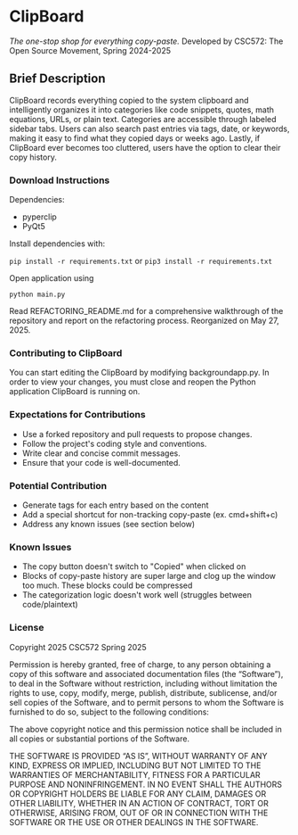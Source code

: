 # ClipBoard

*The one-stop shop for everything copy-paste.*
Developed by CSC572: The Open Source Movement, Spring 2024-2025

## Brief Description

ClipBoard records everything copied to the system clipboard and intelligently organizes it into categories like code snippets, quotes, math equations, URLs, or plain text. Categories are accessible through labeled sidebar tabs. Users can also search past entries via tags, date, or keywords, making it easy to find what they copied days or weeks ago. Lastly, if ClipBoard ever becomes too cluttered, users have the option to clear their copy history.

### Download Instructions

Dependencies:

- pyperclip
- PyQt5

Install dependencies with:

 ```pip install -r requirements.txt``` or ```pip3 install -r requirements.txt```

Open application using

 ```python main.py```

Read REFACTORING_README.md for a comprehensive walkthrough of the repository and report on the refactoring process. Reorganized on May 27, 2025.

### Contributing to ClipBoard

You can start editing the ClipBoard by modifying backgroundapp.py. In order to view your changes, you must close and reopen the Python application ClipBoard is running on.

### Expectations for Contributions

- Use a forked repository and pull requests to propose changes.
- Follow the project's coding style and conventions.
- Write clear and concise commit messages.
- Ensure that your code is well-documented.

### Potential Contribution

- Generate tags for each entry based on the content
- Add a special shortcut for non-tracking copy-paste (ex. cmd+shift+c)
- Address any known issues (see section below)

### Known Issues

- The copy button doesn't switch to "Copied" when clicked on
- Blocks of copy-paste history are super large and clog up the window too much. These blocks could be compressed
- The categorization logic doesn't work well (struggles between code/plaintext)

### License

Copyright 2025 CSC572 Spring 2025

Permission is hereby granted, free of charge, to any person obtaining a copy
of this software and associated documentation files (the “Software”), to deal
in the Software without restriction, including without limitation the rights
to use, copy, modify, merge, publish, distribute, sublicense, and/or sell
copies of the Software, and to permit persons to whom the Software is furnished
to do so, subject to the following conditions:

The above copyright notice and this permission notice shall be included in all
copies or substantial portions of the Software.

THE SOFTWARE IS PROVIDED “AS IS”, WITHOUT WARRANTY OF ANY KIND, EXPRESS OR
IMPLIED, INCLUDING BUT NOT LIMITED TO THE WARRANTIES OF MERCHANTABILITY, FITNESS
FOR A PARTICULAR PURPOSE AND NONINFRINGEMENT. IN NO EVENT SHALL THE AUTHORS OR
COPYRIGHT HOLDERS BE LIABLE FOR ANY CLAIM, DAMAGES OR OTHER LIABILITY, WHETHER
IN AN ACTION OF CONTRACT, TORT OR OTHERWISE, ARISING FROM, OUT OF OR IN CONNECTION
WITH THE SOFTWARE OR THE USE OR OTHER DEALINGS IN THE SOFTWARE.
